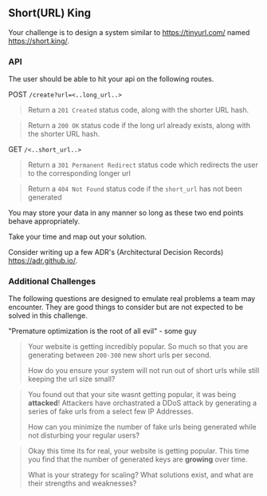 ##  Short(URL) King

Your challenge is to design a system similar to https://tinyurl.com/ named https://short.king/.

### API
The user should be able to hit your api on the following routes.

POST `/create?url=<..long_url..>`
> Return a `201 Created` status code, along with the shorter URL hash.

> Return a `200 OK` status code if the long url already exists, along with the shorter URL hash.


GET `/<..short_url..>`
> Return a `301 Permanent Redirect` status code which redirects the user to the corresponding longer url

> Return a `404 Not Found` status code if the `short_url` has not been generated

You may store your data in any manner so long as these two end points behave appropriately. 

Take your time and map out your solution. 

Consider writing up a few ADR's (Architectural Decision Records) https://adr.github.io/. 

### Additional Challenges 
The following questions are designed to emulate real problems a team may encounter. They are good things to consider but are not expected to be solved in this challenge. 

"Premature optimization is the root of all evil" - some guy

> Your website is getting incredibly popular. So much so that you are generating between `200-300` new short urls per second. 
> 
> How do you ensure your system will not run out of short urls while still keeping the url size small?


> You found out that your site wasnt getting popular, it was being **attacked**! Attackers have orchastrated a DDoS attack by generating a series of fake urls from a select few IP Addresses.
>
> How can you minimize the number of fake urls being generated while not disturbing your regular users?

> Okay this time its for real, your website is getting popular. This time you find that the number of generated keys are **growing** over time.
> 
> What is your strategy for scaling? What solutions exist, and what are their strengths and weaknesses?
